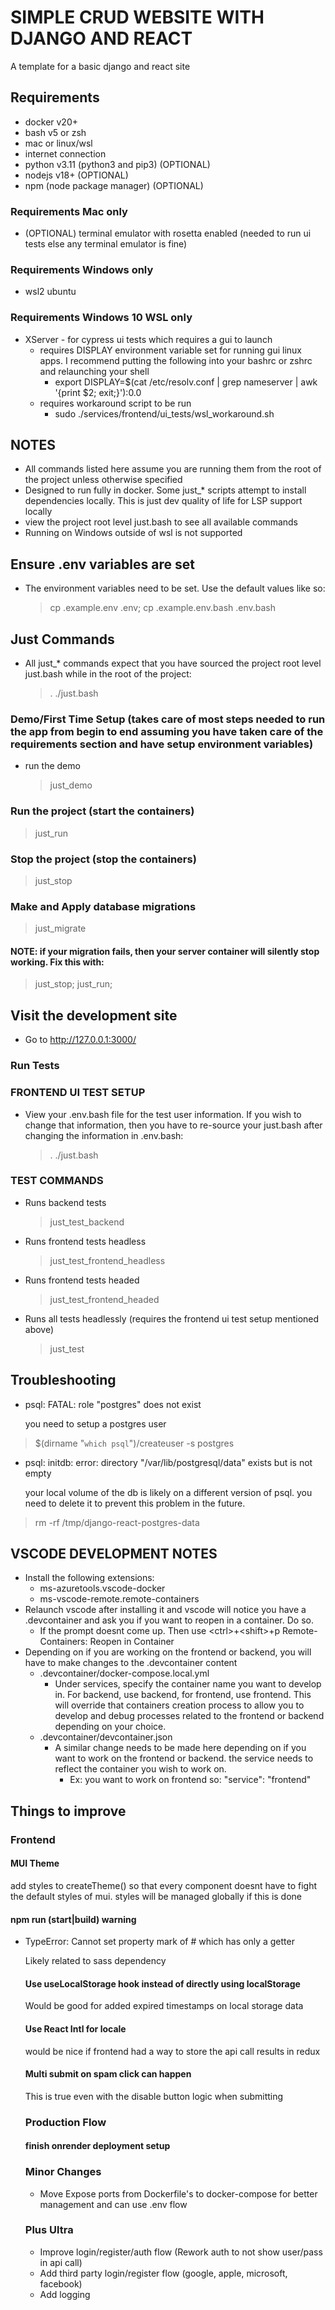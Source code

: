 # SIMPLE CRUD WEBSITE WITH DJANGO AND REACT

A template for a basic django and react site

## Requirements

- docker v20+
- bash v5 or zsh
- mac or linux/wsl
- internet connection
- python v3.11 (python3 and pip3) (OPTIONAL)
- nodejs v18+ (OPTIONAL)
- npm (node package manager) (OPTIONAL)

### Requirements Mac only

- (OPTIONAL) terminal emulator with rosetta enabled (needed to run ui tests else any terminal emulator is fine)

### Requirements Windows only

- wsl2 ubuntu

### Requirements Windows 10 WSL only

- XServer - for cypress ui tests which requires a gui to launch
  - requires DISPLAY environment variable set for running gui linux apps. I recommend putting the following into your bashrc or zshrc and relaunching your shell
    - export DISPLAY=$(cat /etc/resolv.conf | grep nameserver | awk '{print $2; exit;}'):0.0
  - requires workaround script to be run
    - sudo ./services/frontend/ui_tests/wsl_workaround.sh

## NOTES

- All commands listed here assume you are running them from the root of the project unless otherwise specified
- Designed to run fully in docker. Some just\_\* scripts attempt to install dependencies locally. This is just dev quality of life for LSP support locally
- view the project root level just.bash to see all available commands
- Running on Windows outside of wsl is not supported

## Ensure .env variables are set

- The environment variables need to be set. Use the default values like so:
  > cp .example.env .env; cp .example.env.bash .env.bash

## Just Commands

- All just\_\* commands expect that you have sourced the project root level just.bash while in the root of the project:
  > . ./just.bash

### Demo/First Time Setup (takes care of most steps needed to run the app from begin to end assuming you have taken care of the requirements section and have setup environment variables)

- run the demo
  > just_demo

### Run the project (start the containers)

> just_run

### Stop the project (stop the containers)

> just_stop

### Make and Apply database migrations

> just_migrate

#### NOTE: if your migration fails, then your server container will silently stop working. Fix this with:

> just_stop; just_run;

## Visit the development site

- Go to http://127.0.0.1:3000/

### Run Tests

### FRONTEND UI TEST SETUP

- View your .env.bash file for the test user information. If you wish to change that information, then you have to re-source your just.bash after changing the information in .env.bash:
  > . ./just.bash

### TEST COMMANDS

- Runs backend tests

  > just_test_backend

- Runs frontend tests headless

  > just_test_frontend_headless

- Runs frontend tests headed

  > just_test_frontend_headed

- Runs all tests headlessly (requires the frontend ui test setup mentioned above)
  > just_test

## Troubleshooting

- psql: FATAL: role "postgres" does not exist

  you need to setup a postgres user

> $(dirname "`which psql`")/createuser -s postgres

- psql: initdb: error: directory "/var/lib/postgresql/data" exists but is not empty

  your local volume of the db is likely on a different version of psql. you need to delete it to prevent this problem in the future.

> rm -rf /tmp/django-react-postgres-data

## VSCODE DEVELOPMENT NOTES

- Install the following extensions:
  - ms-azuretools.vscode-docker
  - ms-vscode-remote.remote-containers
- Relaunch vscode after installing it and vscode will notice you have a .devcontainer and ask you if you want to reopen in a container. Do so.
  - If the prompt doesnt come up. Then use \<ctrl>+\<shift>+p Remote-Containers: Reopen in Container
- Depending on if you are working on the frontend or backend, you will have to make changes to the .devcontainer content
  - .devcontainer/docker-compose.local.yml
    - Under services, specify the container name you want to develop in. For backend, use backend, for frontend, use frontend. This will override that containers creation process to allow you to develop and debug processes related to the frontend or backend depending on your choice.
  - .devcontainer/devcontainer.json
    - A similar change needs to be made here depending on if you want to work on the frontend or backend. the service needs to reflect the container you wish to work on.
      - Ex: you want to work on frontend so: "service": "frontend"

## Things to improve

### Frontend

#### MUI Theme

add styles to createTheme() so that every component doesnt have to fight the default styles of mui. styles will be managed globally if this is done

#### npm run (start|build) warning

- TypeError: Cannot set property mark of #<Object> which has only a getter

  Likely related to sass dependency

#### Use useLocalStorage hook instead of directly using localStorage

Would be good for added expired timestamps on local storage data

#### Use React Intl for locale

would be nice if frontend had a way to store the api call results in redux

#### Multi submit on spam click can happen

This is true even with the disable button logic when submitting

### Production Flow

#### finish onrender deployment setup

### Minor Changes

- Move Expose ports from Dockerfile's to docker-compose for better management and can use .env flow

### Plus Ultra

- Improve login/register/auth flow (Rework auth to not show user/pass in api call)
- Add third party login/register flow (google, apple, microsoft, facebook)
- Add logging
